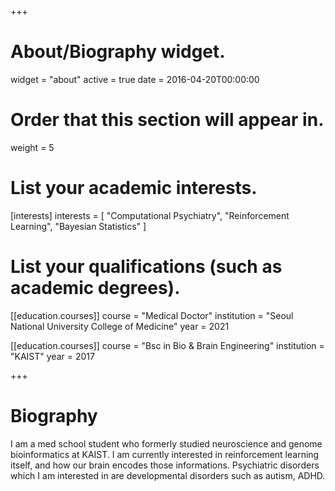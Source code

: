 +++
# About/Biography widget.
widget = "about"
active = true
date = 2016-04-20T00:00:00

# Order that this section will appear in.
weight = 5

# List your academic interests.
[interests]
  interests = [
    "Computational Psychiatry",
    "Reinforcement Learning",
    "Bayesian Statistics"
  ]

# List your qualifications (such as academic degrees).
[[education.courses]]
  course = "Medical Doctor"
  institution = "Seoul National University College of Medicine"
  year = 2021

[[education.courses]]
  course = "Bsc in Bio & Brain Engineering"
  institution = "KAIST"
  year = 2017
 
+++

# Biography

I am a med school student who formerly studied neuroscience and genome bioinformatics at KAIST. I am currently interested in reinforcement learning itself, and how our brain encodes those informations. Psychiatric disorders which I am interested in are developmental disorders such as autism, ADHD.
